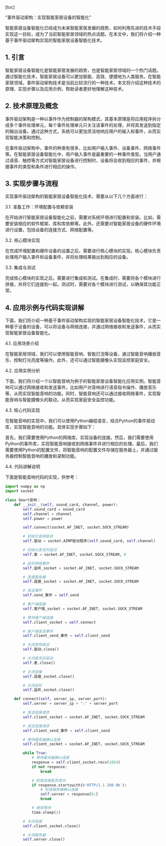 
[toc]                    
                
                
“事件驱动架构：实现智能家居设备的智能化”

智能家居设备智能化已经成为未来智能家居发展的趋势，如何利用先进的技术手段实现这一目标，成为了当前智能家居领域的热点话题。在本文中，我们将介绍一种基于事件驱动架构实现的智能家居设备智能化技术。

## 1. 引言

智能家居设备智能化是智能家居发展的趋势，也是智能家居领域的一个热门话题。通过智能化技术，智能家居设备可以更加智能、高效、便捷地为人类服务。在智能家居领域，事件驱动架构技术是当前比较流行的一种技术。本文将介绍这种技术的原理、实现步骤以及应用示例，帮助读者更好地理解这种技术。

## 2. 技术原理及概念

事件驱动架构是一种以事件作为控制器的架构模式，其基本原理是将应用程序拆分成多个事件处理单元，每个事件处理单元只关注该事件的处理，并将其发送到指定的输出设备。通过这种方式，系统可以更加灵活地响应用户的输入和事件，从而实现智能决策和控制。

在事件驱动架构中，事件的种类有很多，比如用户输入事件、设备事件、网络事件等。在智能家居设备智能化中，用户输入事件是最重要的一种事件类型。当用户通过语音、触控等方式对智能家居设备进行控制时，设备将会收到相应的事件，并根据事件的类型和条件进行相应的操作。

## 3. 实现步骤与流程

实现事件驱动架构的智能家居设备智能化技术，需要从以下几个方面进行：

3.1. 准备工作：环境配置与依赖安装

在开始进行智能家居设备智能化之前，需要对系统环境进行配置和安装。比如，需要安装相应的软件框架、库和库依赖等。此外，还需要对智能家居设备的硬件环境进行设置，包括设备的连接方式、网络配置等。

3.2. 核心模块实现

在完成环境配置和硬件设备的设置之后，需要进行核心模块的实现。核心模块负责处理用户输入事件和设备事件，并将处理结果输出到相应的设备。

3.3. 集成与测试

完成核心模块的实现之后，需要进行集成和测试。在集成时，需要将各个模块进行拼接，并将它们连接到一起。测试时，需要对各个模块进行测试，以确保其功能正常。

## 4. 应用示例与代码实现讲解

下面，我们将介绍一种基于事件驱动架构实现的智能家居设备智能化技术，它是一种基于设备的设备，可以将设备与网络连接，并通过网络接收和发送事件，从而实现智能家居设备智能化。

4.1. 应用场景介绍

在智能家居领域，我们可以使用智能音响、智能灯泡等设备，通过智能音响播放音乐、控制灯光亮度等操作。此外，还可以通过智能摄像头实现监控家庭安全。

4.2. 应用实例分析

下面，我们将介绍一个以智能音响为例子的智能家居设备智能化应用实例。智能音响可以通过网络接收和发送事件，比如用户对音响进行语音指令操作、播放音乐等，从而实现智能音响的功能。同时，智能音响还可以通过接收网络事件，实现智能音响与智能摄像头的联动，从而实现家庭安全监控功能。

4.3. 核心代码实现

在智能音响的实现中，我们可以使用Python编程语言，结合Python的事件驱动库，实现智能音响的功能。具体实现步骤如下：

首先，我们需要使用Python的网络库，实现设备的连接。然后，我们需要使用Python的事件库，实现智能音响接收到网络事件并进行相应的处理。最后，我们需要使用Python的配置文件，将智能音响的配置文件存储在服务器上，并通过服务器控制智能音响的播放和录制功能。

4.4. 代码讲解说明

下面是智能音响代码的实现，供参考：

```python
import numpy as np
import socket

class Smart音响：
    def __init__(self, sound_card, channel, power):
        self.sound_card = sound_card
        self.channel = channel
        self.power = power

        self.connect(socket.AF_INET, socket.SOCK_STREAM)

        # 初始化音频驱动
        self.驱动 = socket.AIMP驱动程序(self.sound_card, self.channel)

        # 初始化麦克风驱动
        self.麦 = socket.AF_INET, socket.SOCK_STREAM, 0

        # 监听网络事件
        self.监听_socket = socket.AF_INET, socket.SOCK_STREAM

        # 连接服务器
        self.连接_socket = socket.AF_INET, socket.SOCK_STREAM

        # 发送事件
        self.send_事件 = self.send

        # 客户端连接
        self.客户端_socket = socket.AF_INET, socket.SOCK_STREAM

        # 等待客户端连接
        self.client_socket = self.connect

        # 客户端发送事件
        self.client_send_事件 = self.client_send

        # 关闭音频驱动
        self.驱动.close()

        # 关闭麦克风驱动
        self.麦.close()

        # 关闭连接
        self.连接_socket.close()

        # 关闭监听
        self.监听_socket.close()

    def connect(self, server_ip, server_port):
        self.server = server_ip + ":" + server_port

        # 发送连接请求
        self.client_socket = socket.AF_INET, socket.SOCK_STREAM

        # 发送连接请求
        self.client_send_事件 = self.client_send

        # 等待服务器确认连接
        self.client_socket = socket.AF_INET, socket.SOCK_STREAM

        while True:
            # 等待服务器确认连接
            response = self.client_socket.recv(1024)
            if not response:
                break

            # 检查连接是否成功
            if response.startswith(b'HTTP/1.1 200 OK'):
                # 检查服务器确认连接
                self.server = response[6:]
                break

            # 继续等待
            time.sleep(1)

        # 关闭连接
        self.client_socket.close()

        # 关闭服务器
        self.server.close()
```

